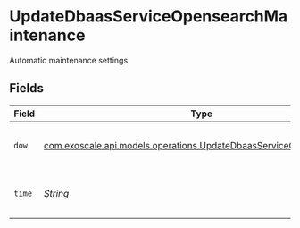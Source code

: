 # UpdateDbaasServiceOpensearchMaintenance

Automatic maintenance settings


## Fields

| Field                                                                                                                            | Type                                                                                                                             | Required                                                                                                                         | Description                                                                                                                      |
| -------------------------------------------------------------------------------------------------------------------------------- | -------------------------------------------------------------------------------------------------------------------------------- | -------------------------------------------------------------------------------------------------------------------------------- | -------------------------------------------------------------------------------------------------------------------------------- |
| `dow`                                                                                                                            | [com.exoscale.api.models.operations.UpdateDbaasServiceOpensearchDow](../../models/operations/UpdateDbaasServiceOpensearchDow.md) | :heavy_check_mark:                                                                                                               | Day of week for installing updates                                                                                               |
| `time`                                                                                                                           | *String*                                                                                                                         | :heavy_check_mark:                                                                                                               | Time for installing updates, UTC                                                                                                 |